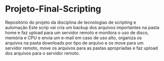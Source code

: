 # Projeto-Final-Scripting
Repositório do projeto da disciplina de tecnologias de scripting  e automação
Este scrip vai cria um backup dos arquivos importantes na pasta home e faz upload para um servidor remoto e monitora o uso de disco, memória e CPU e envia um e-mail em caso de uso alto, organiza os arquivos na pasta downloads por tipo de arquivo e os move para um servidor remoto, move os arquivos para as pastas apropriadas e faz upload dos arquivos para o servidor remoto.
